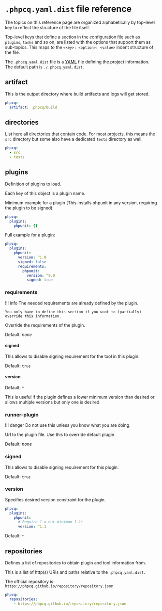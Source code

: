 # `.phpcq.yaml.dist` file reference

The topics on this reference page are organized alphabetically by top-level key to reflect the structure of the file
itself.

Top-level keys that define a section in the configuration file such as `plugins`, `tasks` and so on, are listed with
the options that support them as sub-topics.
This maps to the `<key>: <option>: <value>` indent structure of the file.

The `.phpcq.yaml.dist` file is a [YAML](https://yaml.org/) file defining the project information.
The default path is `./.phpcq.yaml.dist`.

## artifact

This is the output directory where build artifacts and logs will get stored.

``` yaml
phpcq:
  artifact: .phpcq/build
```

## directories

List here all directories that contain code.
For most projects, this means the `src` directory but some also have a dedicated `tests` directory as well.
``` yaml
phpcq:
  - src
  - tests
```

## plugins

Definition of plugins to load.

Each key of this object is a plugin name.

Minimum example for a plugin (This installs phpunit in any version, requiring the plugin to be signed):
``` yaml
phpcq:
  plugins:
    phpunit: {}
```

Full example for a plugin:
``` yaml
phpcq:
  plugins:
    phpunit:
      version: ^1.0
      signed: false
      requirements:
        phpunit:
          version: ^9.0
          signed: true
```

### requirements

!!! info
    The needed requirements are already defined by the plugin.

    You only have to define this section if you want to (partially) override this information.

Override the requirements of the plugin.

Default: *none*

#### signed

This allows to disable signing requirement for the tool in this plugin.

Default: `true`

#### version

Default: `*`

This is useful if the plugin defines a lower minimum version than desired or allows multiple versions but only one is
desired.

### runner-plugin

!!! danger
    Do not use this unless you know what you are doing.

Url to the plugin file. Use this to override default plugin.

Default: *none*

### signed

This allows to disable signing requirement for this plugin.

Default: `true`

### version

Specifies desired version constraint for the plugin.

``` yaml
phpcq:
  plugins:
    phpunit:
      # Require 1.x but minimum 1.1+
      version: ^1.1
```

Default: `*`

## repositories

Defines a list of repositories to obtain plugin and tool information from.

This is a list of http(s) URIs and paths relative to the `.phpcq.yaml.dist`.

The official repository is: `https://phpcq.github.io/repository/repository.json`
``` yaml
phpcq:
  repositories:
    - https://phpcq.github.io/repository/repository.json
```
